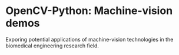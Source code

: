 # OpenCV-Python: Machine-vision demos
Exporing potential applications of machine-vision technologies in the biomedical engineering research field.
